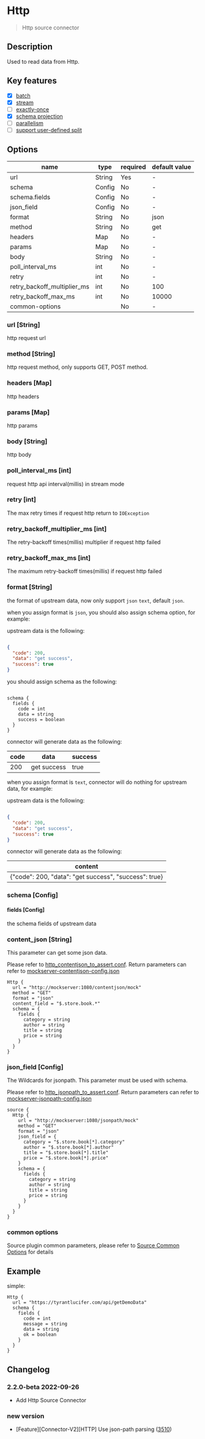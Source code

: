 # Http

> Http source connector

## Description

Used to read data from Http.

## Key features

- [x] [batch](../../concept/connector-v2-features.md)
- [x] [stream](../../concept/connector-v2-features.md)
- [ ] [exactly-once](../../concept/connector-v2-features.md)
- [x] [schema projection](../../concept/connector-v2-features.md)
- [ ] [parallelism](../../concept/connector-v2-features.md)
- [ ] [support user-defined split](../../concept/connector-v2-features.md)

## Options

| name                        | type   | required | default value |
| --------------------------- | ------ | -------- | ------------- |
| url                         | String | Yes      | -             |
| schema                      | Config | No       | -             |
| schema.fields               | Config | No       | -             |
| json_field                  | Config | No       | -             |
| format                      | String | No       | json          |
| method                      | String | No       | get           |
| headers                     | Map    | No       | -             |
| params                      | Map    | No       | -             |
| body                        | String | No       | -             |
| poll_interval_ms            | int    | No       | -             |
| retry                       | int    | No       | -             |
| retry_backoff_multiplier_ms | int    | No       | 100           |
| retry_backoff_max_ms        | int    | No       | 10000         |
| common-options              |        | No       | -             |

### url [String]

http request url

### method [String]

http request method, only supports GET, POST method.

### headers [Map]

http headers

### params [Map]

http params

### body [String]

http body

### poll_interval_ms [int]

request http api interval(millis) in stream mode

### retry [int]

The max retry times if request http return to `IOException`

### retry_backoff_multiplier_ms [int]

The retry-backoff times(millis) multiplier if request http failed

### retry_backoff_max_ms [int]

The maximum retry-backoff times(millis) if request http failed

### format [String]

the format of upstream data, now only support `json` `text`, default `json`.

when you assign format is `json`, you should also assign schema option, for example:

upstream data is the following:

```json

{
  "code": 200,
  "data": "get success",
  "success": true
}

```

you should assign schema as the following:

```hocon

schema {
  fields {
    code = int
    data = string
    success = boolean
  }
}

```

connector will generate data as the following:

| code | data        | success |
|------|-------------|---------|
| 200  | get success | true    |

when you assign format is `text`, connector will do nothing for upstream data, for example:

upstream data is the following:

```json

{
  "code": 200,
  "data": "get success",
  "success": true
}

```

connector will generate data as the following:

| content |
|---------|
| {"code":  200, "data":  "get success", "success":  true}        |

### schema [Config]

#### fields [Config]

the schema fields of upstream data

### content_json [String]

This parameter can get some json data.

Please refer to [http_contentjson_to_assert.conf](../../../../seatunnel-e2e/seatunnel-connector-v2-e2e/connector-http-e2e/src/test/resources/http_contentjson_to_assert.conf).
Return parameters can refer to [mockserver-contentjson-config.json](../../../../seatunnel-e2e/seatunnel-connector-v2-e2e/connector-http-e2e/src/test/resources/mockserver-contentjson-config.json)

```hocon
Http {
  url = "http://mockserver:1080/contentjson/mock"
  method = "GET"
  format = "json"
  content_field = "$.store.book.*"
  schema = {
    fields {
      category = string
      author = string
      title = string
      price = string
    }
  }
}
```

### json_field [Config]

The Wildcards for jsonpath. This parameter must be used with schema.

Please refer to [http_jsonpath_to_assert.conf](../../../../seatunnel-e2e/seatunnel-connector-v2-e2e/connector-http-e2e/src/test/resources/http_jsonpath_to_assert.conf).
Return parameters can refer to [mockserver-jsonpath-config.json](../../../../seatunnel-e2e/seatunnel-connector-v2-e2e/connector-http-e2e/src/test/resources/mockserver-jsonpath-config.json)

```hocon
source {
  Http {
    url = "http://mockserver:1080/jsonpath/mock"
    method = "GET"
    format = "json"
    json_field = {
      category = "$.store.book[*].category"
      author = "$.store.book[*].author"
      title = "$.store.book[*].title"
      price = "$.store.book[*].price"
    }
    schema = {
      fields {
        category = string
        author = string
        title = string
        price = string
      }
    }
  }
}
```

### common options

Source plugin common parameters, please refer to [Source Common Options](common-options.md) for details

## Example

simple:

```hocon
Http {
  url = "https://tyrantlucifer.com/api/getDemoData"
  schema {
    fields {
      code = int
      message = string
      data = string
      ok = boolean
    }
  }
}
```

## Changelog

### 2.2.0-beta 2022-09-26

- Add Http Source Connector

### new version

- [Feature][Connector-V2][HTTP] Use json-path parsing ([3510](https://github.com/apache/incubator-seatunnel/pull/3510))
